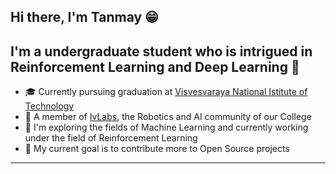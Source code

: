 ## Hi there, I'm Tanmay 😁

## I'm a undergraduate student who is intrigued in Reinforcement Learning and Deep Learning 🤖

- 🎓 Currently pursuing graduation at [Visvesvaraya National Istitute of Technology](https://vnit.ac.in/)
- 🥼 A member of [IvLabs](https://www.ivlabs.in/), the Robotics and AI community of our College
- 🔭 I'm exploring the fields of Machine Learning and currently working under the field of Reinforcement Learning
- 🥅 My current goal is to contribute more to Open Source projects

---
